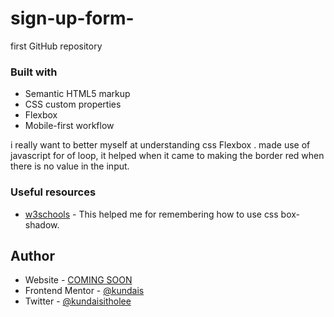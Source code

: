 # sign-up-form-
first GitHub repository
### Built with

- Semantic HTML5 markup
- CSS custom properties
- Flexbox
- Mobile-first workflow


i really want to better myself at understanding css Flexbox .
made use of javascript for of loop, it helped when it came to making the border red when there is no value in the input.

### Useful resources

- [w3schools](https://www.w3schools.com/cssref/css3_pr_box-shadow.asp) - This helped me for remembering how to use css box-shadow.

## Author

- Website - [COMING SOON](https://www.your-site.com)
- Frontend Mentor - [@kundais](https://www.frontendmentor.io/profile/kundais)
- Twitter - [@kundaisitholee](https://twitter.com/kundaisitholee)
